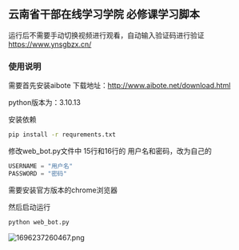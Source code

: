 ## 云南省干部在线学习学院 必修课学习脚本
运行后不需要手动切换视频进行观看，自动输入验证码进行验证
https://www.ynsgbzx.cn/

### 使用说明
需要首先安装aibote
下载地址：http://www.aibote.net/download.html

python版本为：3.10.13

安装依赖
```bash
pip install -r requrements.txt
```

修改web_bot.py文件中 15行和16行的 用户名和密码，改为自己的
```python
USERNAME = "用户名"
PASSWORD = "密码"
```

需要安装官方版本的chrome浏览器

然后启动运行
```bash
python web_bot.py
```

![1696237260467.png](https://img1.imgtp.com/2023/10/02/kjWxcxXm.png)

